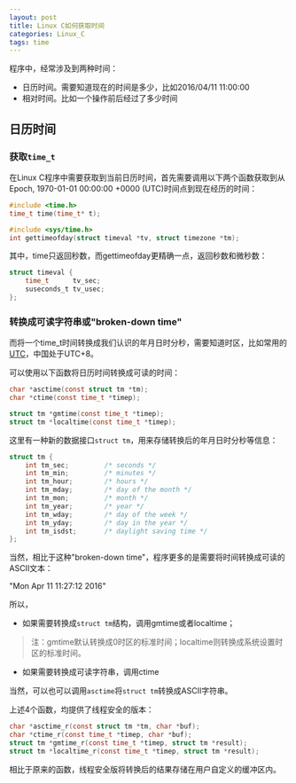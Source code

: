```yaml
---
layout: post
title: Linux C如何获取时间
categories: Linux_C
tags: time
---
```


程序中，经常涉及到两种时间：

- 日历时间。需要知道现在的时间是多少，比如2016/04/11 11:00:00
- 相对时间。比如一个操作前后经过了多少时间

## 日历时间

### 获取`time_t`

在Linux C程序中需要获取到当前日历时间，首先需要调用以下两个函数获取到从Epoch, 1970-01-01 00:00:00 +0000 (UTC)时间点到现在经历的时间：

```c
#include <time.h>
time_t time(time_t* t);

#include <sys/time.h>
int gettimeofday(struct timeval *tv, struct timezone *tm);
```

其中，time只返回秒数，而gettimeofday更精确一点，返回秒数和微秒数：

```c
struct timeval {
	time_t		tv_sec;
	suseconds_t	tv_usec;
};
```

### 转换成可读字符串或"broken-down time"

而将一个time_t时间转换成我们认识的年月日时分秒，需要知道时区，比如常用的[UTC](https://zh.wikipedia.org/wiki/%E5%8D%8F%E8%B0%83%E4%B8%96%E7%95%8C%E6%97%B6)，中国处于UTC+8。

可以使用以下函数将日历时间转换成可读的时间：

```c
char *asctime(const struct tm *tm);
char *ctime(const time_t *timep);

struct tm *gmtime(const time_t *timep);
struct tm *localtime(const time_t *timep);
```

这里有一种新的数据接口`struct tm`，用来存储转换后的年月日时分秒等信息：

```c
struct tm {
	int tm_sec;         /* seconds */
    int tm_min;         /* minutes */
    int tm_hour;        /* hours */
    int tm_mday;        /* day of the month */
    int tm_mon;         /* month */
    int tm_year;        /* year */
    int tm_wday;        /* day of the week */
    int tm_yday;        /* day in the year */
    int tm_isdst;       /* daylight saving time */
};
```

当然，相比于这种"broken-down time"，程序更多的是需要将时间转换成可读的ASCII文本：

"Mon Apr 11 11:27:12 2016"

所以，

- 如果需要转换成`struct tm`结构，调用gmtime或者localtime；

> 注：gmtime默认转换成0时区的标准时间；localtime则转换成系统设置时区的标准时间。
 
- 如果需要转换成可读字符串，调用ctime

当然，可以也可以调用`asctime`将`struct tm`转换成ASCII字符串。

上述4个函数，均提供了线程安全的版本：

```c
char *asctime_r(const struct tm *tm, char *buf);
char *ctime_r(const time_t *timep, char *buf);
struct tm *gmtime_r(const time_t *timep, struct tm *result);
struct tm *localtime_r(const time_t *timep, struct tm *result);
```

相比于原来的函数，线程安全版将转换后的结果存储在用户自定义的缓冲区内。